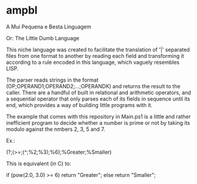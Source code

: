 # ampbl
A Mui Pequena e Besta Linguagem

Or: The Little Dumb Language

This niche language was created to facilitate the translation of '|' separated files from one format to another by reading each field and transforming it according to a rule encoded in this language, which vaguely resembles LISP.

The parser reads strings in the format (OP;OPERAND1;OPERAND2;...;OPERANDK) and returns the result to the caller. There are a handful of built in relational and arithmetic operators, and a sequential operator that only parses each of its fields in sequence until its end, which provides a way of building little programs with it.

The example that comes with this repository in Main.ps1 is a little and rather inefficient program to decide whether a number is prime or not by taking its modulo against the nmbers 2, 3, 5 and 7.

Ex.:

(?;(>=;(^;%2;%3);%6);%Greater;%Smaller)

This is equivalent (in C) to:

if (pow(2.0, 3.0) >= 6)
    return "Greater";
else
    return "Smaller";
